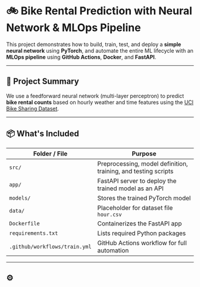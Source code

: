 # 🚲 Bike Rental Prediction with Neural Network & MLOps Pipeline

This project demonstrates how to build, train, test, and deploy a **simple neural network** using **PyTorch**, and automate the entire ML lifecycle with an **MLOps pipeline** using **GitHub Actions**, **Docker**, and **FastAPI**.

---

## 🧠 Project Summary

We use a feedforward neural network (multi-layer perceptron) to predict **bike rental counts** based on hourly weather and time features using the [UCI Bike Sharing Dataset](https://archive.ics.uci.edu/ml/datasets/Bike+Sharing+Dataset).

---

## 📦 What's Included

| Folder / File | Purpose |
|---------------|---------|
| `src/`        | Preprocessing, model definition, training, and testing scripts |
| `app/`        | FastAPI server to deploy the trained model as an API |
| `models/`     | Stores the trained PyTorch model |
| `data/`       | Placeholder for dataset file `hour.csv` |
| `Dockerfile`  | Containerizes the FastAPI app |
| `requirements.txt` | Lists required Python packages |
| `.github/workflows/train.yml` | GitHub Actions workflow for full automation |

---

## ⚙
